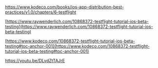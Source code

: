
https://www.kodeco.com/books/ios-app-distribution-best-practices/v1.0/chapters/6-testflight

[https://www.raywenderlich.com/10868372-testflight-tutorial-ios-beta-testing](https://www.raywenderlich.com/10868372-testflight-tutorial-ios-beta-testing)

[https://www.kodeco.com/10868372-testflight-tutorial-ios-beta-testing#toc-anchor-001](https://www.kodeco.com/10868372-testflight-tutorial-ios-beta-testing#toc-anchor-001)

https://youtu.be/DLvdZtTAJrE